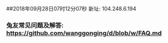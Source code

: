 ##2018年09月28日07时12分07秒 新址: 104.248.6.194
### 兔友常见问题及解答: https://github.com/wanggonging/d/blob/w/FAQ.md
